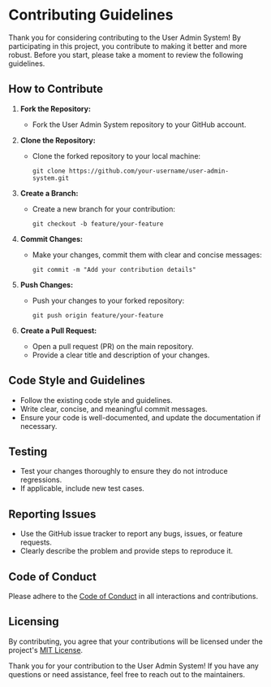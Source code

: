 # Contributing Guidelines

Thank you for considering contributing to the User Admin System! By participating in this project, you contribute to making it better and more robust. Before you start, please take a moment to review the following guidelines.

## How to Contribute

1. **Fork the Repository:**
   - Fork the User Admin System repository to your GitHub account.

2. **Clone the Repository:**
   - Clone the forked repository to your local machine:
     ```
     git clone https://github.com/your-username/user-admin-system.git
     ```

3. **Create a Branch:**
   - Create a new branch for your contribution:
     ```
     git checkout -b feature/your-feature
     ```

4. **Commit Changes:**
   - Make your changes, commit them with clear and concise messages:
     ```
     git commit -m "Add your contribution details"
     ```

5. **Push Changes:**
   - Push your changes to your forked repository:
     ```
     git push origin feature/your-feature
     ```

6. **Create a Pull Request:**
   - Open a pull request (PR) on the main repository.
   - Provide a clear title and description of your changes.

## Code Style and Guidelines

- Follow the existing code style and guidelines.
- Write clear, concise, and meaningful commit messages.
- Ensure your code is well-documented, and update the documentation if necessary.

## Testing

- Test your changes thoroughly to ensure they do not introduce regressions.
- If applicable, include new test cases.

## Reporting Issues

- Use the GitHub issue tracker to report any bugs, issues, or feature requests.
- Clearly describe the problem and provide steps to reproduce it.

## Code of Conduct

Please adhere to the [Code of Conduct](CODE_OF_CONDUCT.md) in all interactions and contributions.

## Licensing

By contributing, you agree that your contributions will be licensed under the project's [MIT License](LICENSE).

Thank you for your contribution to the User Admin System! If you have any questions or need assistance, feel free to reach out to the maintainers.
